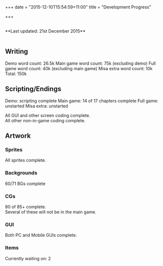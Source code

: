 +++
date = "2015-12-10T15:54:59+11:00"
title = "Development Progress"

+++

<br>
**Last updated: 21st December 2015**<br>
<br>

## Writing

Demo word count: 26.5k
Main game word count: 75k (excluding demo)
Full game word count: 40k (excluding main game)
Misa extra word count: 10k
Total: 150k

## Scripting/Endings

Demo: scripting complete
Main game: 14 of 17 chapters complete
Full game: unstarted
Misa extra: unstarted

All GUI and other screen coding complete.  
All other non-in-game coding complete.

## Artwork

### Sprites

All sprites complete.

### Backgrounds

60/71 BGs complete

### CGs

80 of 85+ complete.  
Several of these will not be in the main game.  

### GUI

Both PC and Mobile GUIs complete.

### Items

Currently waiting on: 2